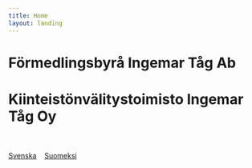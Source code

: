 ```yaml
---
title: Home
layout: landing
---
```


# Förmedlingsbyrå Ingemar Tåg Ab 

# Kiinteistönvälitystoimisto Ingemar Tåg Oy

<br><br>
<a href="/sv/index.html">Svenska</a>&nbsp;&nbsp;&nbsp;
<a href="/fi/index.html">Suomeksi</a>
